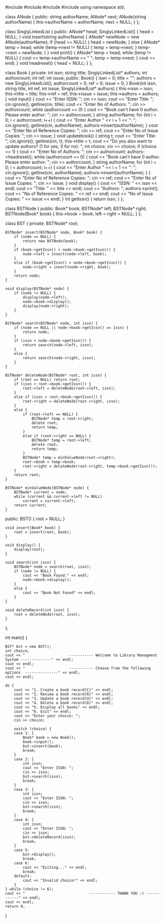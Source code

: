 #include<iostream>
#include<string>
#include<list>
#include<vector>
using namespace std;

class ANode {
public:
    string authorName;
    ANode* next;
    ANode(string authorName) {
        this->authorName = authorName;
        next = NULL;
    }
};

class SinglyLinkedList {
public:
    ANode* head;
    SinglyLinkedList() {
        head = NULL;
    }
    void insert(string authorName) {
        ANode* newNode = new ANode(authorName);
        if (head == NULL) {
            head = newNode;
        }
        else {
            ANode* temp = head;
            while (temp->next != NULL) {
                temp = temp->next;
            }
            temp->next = newNode;
        }
    }
    void print() {
        ANode* temp = head;
        while (temp != NULL) {
            cout << temp->authorName << " ";
            temp = temp->next;
        }
        cout << endl;
    }
    void headreset() {
        head = NULL;
    }
};

class Book {
private:
    int issn;
    string title;
    SinglyLinkedList* authors;
    int authorcount;
    int ref;
    int issue;
public:
    Book() {
        issn = 0;
        title = "";
        authors = new SinglyLinkedList();
        authorcount = 0;
        ref = 0;
        issue = 0;
    }
    Book(int issn, string title, int ref, int issue, SinglyLinkedList* authors) {
        this->issn = issn;
        this->title = title;
        this->ref = ref;
        this->issue = issue;
        this->authors = authors;
    }
    void input() {
        cout << "Enter ISSN: ";
        cin >> issn;
        cout << "Enter Title: ";
        cin.ignore();
        getline(cin, title);
        cout << "Enter No of Authors: ";
        cin >> authorcount;
        while (authorcount == 0) {
            cout << "Book can't have 0 author. Please enter author: ";
            cin >> authorcount;
        }
        string authorName;
        for (int i = 0; i < authorcount; i++) {
            cout << "Enter Author " << i + 1 << ": ";
            cin.ignore();
            getline(cin, authorName);
            authors->insert(authorName);
        }
        cout << "Enter No of Reference Copies: ";
        cin >> ref;
        cout << "Enter No of Issue Copies: ";
        cin >> issue;
    }
    void updatebook() {
        string t;
        cout << "Enter Title: ";
        cin.ignore();
        getline(cin, t);
        this->title = t;
        cout << "Do you also want to update authors? (1 for yes, 0 for no): ";
        int choice;
        cin >> choice;
        if (choice == 1) {
            cout << "Enter No of Authors: ";
            cin >> authorcount;
            authors->headreset();
            while (authorcount == 0) {
                cout << "Book can't have 0 author. Please enter author: ";
                cin >> authorcount;
            }
            string authorName;
            for (int i = 0; i < authorcount; i++) {
                cout << "Enter Author " << i + 1 << ": ";
                cin.ignore();
                getline(cin, authorName);
                authors->insert(authorName);
            }
        }
        cout << "Enter No of Reference Copies: ";
        cin >> ref;
        cout << "Enter No of Issue Copies: ";
        cin >> issue;
    }
    void display() {
        cout << "ISSN: " << issn << endl;
        cout << "Title: " << title << endl;
        cout << "Authors: ";
        authors->print();
        cout << "No of Reference Copies: " << ref << endl;
        cout << "No of Issue Copies: " << issue << endl;
    }
    int getIssn() {
        return issn;
    }
};

class BSTNode {
public:
    Book* book;
    BSTNode* left;
    BSTNode* right;
    BSTNode(Book* book) {
        this->book = book;
        left = right = NULL;
    }
};

class BST {
private:
    BSTNode* root;

    BSTNode* insert(BSTNode* node, Book* book) {
        if (node == NULL) {
            return new BSTNode(book);
        }
        if (book->getIssn() < node->book->getIssn()) {
            node->left = insert(node->left, book);
        }
        else if (book->getIssn() > node->book->getIssn()) {
            node->right = insert(node->right, book);
        }
        return node;
    }

    void display(BSTNode* node) {
        if (node != NULL) {
            display(node->left);
            node->book->display();
            display(node->right);
        }
    }

    BSTNode* search(BSTNode* node, int issn) {
        if (node == NULL || node->book->getIssn() == issn) {
            return node;
        }
        if (issn < node->book->getIssn()) {
            return search(node->left, issn);
        }
        else {
            return search(node->right, issn);
        }
    }

    BSTNode* deleteNode(BSTNode* root, int issn) {
        if (root == NULL) return root;
        if (issn < root->book->getIssn()) {
            root->left = deleteNode(root->left, issn);
        }
        else if (issn > root->book->getIssn()) {
            root->right = deleteNode(root->right, issn);
        }
        else {
            if (root->left == NULL) {
                BSTNode* temp = root->right;
                delete root;
                return temp;
            }
            else if (root->right == NULL) {
                BSTNode* temp = root->left;
                delete root;
                return temp;
            }
            BSTNode* temp = minValueNode(root->right);
            root->book = temp->book;
            root->right = deleteNode(root->right, temp->book->getIssn());
        }
        return root;
    }

    BSTNode* minValueNode(BSTNode* node) {
        BSTNode* current = node;
        while (current && current->left != NULL)
            current = current->left;
        return current;
    }

public:
    BST() {
        root = NULL;
    }

    void insert(Book* book) {
        root = insert(root, book);
    }

    void display() {
        display(root);
    }

    void search(int issn) {
        BSTNode* node = search(root, issn);
        if (node != NULL) {
            cout << "Book Found:" << endl;
            node->book->display();
        }
        else {
            cout << "Book Not Found" << endl;
        }
    }

    void deleteRecord(int issn) {
        root = deleteNode(root, issn);
    }
};

int main() {

    BST* bst = new BST();
    int choice;
    cout << "                    ----------- Welcome to Library Managment System --------------" << endl;
    cout << endl;
    cout << "                    ----------- Choose from the following options  ---------------" << endl;
    cout << endl;

    do {
        cout << "1. Create a book record(C)" << endl;
        cout << "2. Review a book record(R)" << endl;
        cout << "3. Update a book record(U)" << endl;
        cout << "4. Delete a book record(D)" << endl;
        cout << "5. Display all books" << endl;
        cout << "6. Exit" << endl;
        cout << "Enter your choice: ";
        cin >> choice;

        switch (choice) {
        case 1: {
            Book* book = new Book();
            book->input();
            bst->insert(book);
            break;
        }
        case 2: {
            int issn;
            cout << "Enter ISSN: ";
            cin >> issn;
            bst->search(issn);
            break;
        }
        case 3: {
            int issn;
            cout << "Enter ISSN: ";
            cin >> issn;
            bst->search(issn);
            break;
        }
        case 4: {
            int issn;
            cout << "Enter ISSN: ";
            cin >> issn;
            bst->deleteRecord(issn);
            break;
        }
        case 5:
            bst->display();
            break;
        case 6:
            cout << "Exiting..." << endl;
            break;
        default:
            cout << "Invalid choice!" << endl;
        }
    } while (choice != 6);
    cout << "                             ------------ THANK YOU :) ------------" << endl;
    cout << endl;
    return 0;
}
